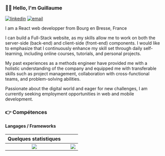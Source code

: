 ### 👨‍🦲 Hello, I'm Guillaume

[![linkedin](https://img.shields.io/badge/linkedin--lightgrey?style=social&logo=linkedin)](https://www.linkedin.com/in/guillaume-gemelas-a88880230/)
[![email](https://img.shields.io/badge/email--lightgrey?style=social&logo=gmail)](mailto:guillaumegemelas@gmail.com)

I am a React web developper from Bourg  en Bresse, France

I can build a Full-Stack website, as my skills allow me to work on both the server-side (back-end) and client-side (front-end) components.
I would like to emphasize that I continuously enhance my skill set through daily self-learning, including online courses, tutorials, and personal projects.

My past experiences as a methods engineer have provided me with a holistic understanding of the company and equipped me with transferable skills such as project management, collaboration with cross-functional teams, and problem-solving abilities.

Passionate about the digital world and eager for new challenges, I am currently seeking employment opportunities in web and mobile development.

### :point_right: Compétences
#### Langages / Frameworks



| Quelques statistiques | | |
| :---: |:---:| :---:|
| ![](https://github-readme-stats.vercel.app/api/top-langs/?username=guillaumegemelas&theme=radical&hide_langs_below=8&count_private=true)     |  | ![](https://github-readme-stats.vercel.app/api?username=guillaumegemelas&show_icons=true&theme=radical&count_private=true) |


